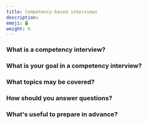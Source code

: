 ```yaml
---
title: Competency-based interviews
description:
emoji: 🖥️
weight: 6
---
```


### What is a competency interview?


### What is your goal in a competency interview?


### What topics may be covered?


### How should you answer questions?


### What's useful to prepare in advance?